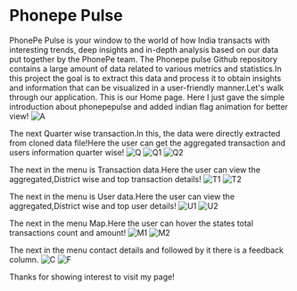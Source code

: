 # Phonepe Pulse
PhonePe Pulse is your window to the world of how India transacts with interesting trends, deep insights 
and in-depth analysis based on our data put together by the PhonePe team.
The Phonepe pulse Github repository contains a large amount of data related to
various metrics and statistics.In this project the goal is to extract this data and process it to obtain
insights and information that can be visualized in a user-friendly manner.Let's walk through our application.
This is our Home page. Here I just gave the simple introduction about phonepepulse and added indian flag animation for better view!
![A](https://user-images.githubusercontent.com/120735228/229089221-6007ffa6-28f6-4478-9840-73cf591dd401.png)

The next Quarter wise transaction.In this, the data were directly extracted from cloned data file!Here the user can get the 
aggregated transaction and users information quarter wise!
![Q](https://user-images.githubusercontent.com/120735228/229089941-d2949af5-c151-415f-a239-a140b6fd0cd3.png)
![Q1](https://user-images.githubusercontent.com/120735228/229089982-4900f6ba-8257-4597-becc-b7e26755c68c.png)
![Q2](https://user-images.githubusercontent.com/120735228/229090108-48de25a2-84fd-4638-8116-17bc46cca716.png)

The next in the menu is Transaction data.Here the user can view the aggregated,District wise and top transaction details!
![T1](https://user-images.githubusercontent.com/120735228/229090362-dc2e7b00-8e8b-4ab8-9c3a-fa940f48d01c.png)
![T2](https://user-images.githubusercontent.com/120735228/229090406-11794c77-5276-4366-a765-6c01488c7785.png)

The next in the menu is User data.Here the user can view the aggregated,District wise and top user details!
![U1](https://user-images.githubusercontent.com/120735228/229090555-dce84402-7ebf-4ec6-9ceb-f7522a53f784.png)
![U2](https://user-images.githubusercontent.com/120735228/229090585-df64c80b-8400-4c67-afb9-ca8f66b59378.png)

The next in the menu Map.Here the user can hover the states total transactions count and amount!
![M1](https://user-images.githubusercontent.com/120735228/229090796-79792509-e815-4878-ada8-162930882ff2.png)
![M2](https://user-images.githubusercontent.com/120735228/229090835-e913a468-42b6-4bea-8450-bc49a46d68f1.png)

The next in the menu contact details and followed by it there is a feedback column.
![C](https://user-images.githubusercontent.com/120735228/229091019-b422ebe5-d39b-4dd6-8741-ea5fad7eab28.png)
![F](https://user-images.githubusercontent.com/120735228/229091044-b550416f-c57d-47b6-83cf-3c4b110727ae.png)

Thanks for showing interest to visit my page!

